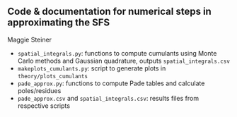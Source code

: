 ## Code & documentation for numerical steps in approximating the SFS

Maggie Steiner

* `spatial_integrals.py`: functions to compute cumulants using Monte Carlo methods and Gaussian quadrature, outputs `spatial_integrals.csv`
* `makeplots_cumulants.py`: script to generate plots in `theory/plots_cumulants`
* `pade_approx.py`: functions to compute Pade tables and calculate poles/residues
* `pade_approx.csv` and `spatial_integrals.csv`: results files from respective scripts

